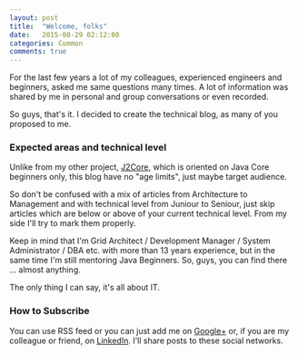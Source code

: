 ```yaml
---
layout: post
title:  "Welcome, folks"
date:   2015-08-29 02:12:00
categories: Common
comments: true
---
```


For the last few years a lot of my colleagues, experienced engineers and beginners, asked me same questions many times.
A lot of information was shared by me in personal and group conversations or even recorded.

So guys, that's it. I decided to create the technical blog, as many of you proposed to me.

### Expected areas and technical level

Unlike from my other project, [J2Core](https://j2core.com/), which is oriented on Java Core beginners only, this blog have no "age limits", just maybe target audience.

So don't be confused with a mix of articles from Architecture to Management and with technical level from Juniour to Seniour, just skip articles which are below or above of your current technical level. From my side I'll try to mark them properly.

Keep in mind that I'm Grid Architect / Development Manager / System Administrator / DBA etc. with more than 13 years experience, but in the same time I'm still mentoring Java Beginners. So, guys, you can find there ... almost anything.

The only thing I can say, it's all about IT.

### How to Subscribe

You can use RSS feed or you can just add me on [Google+](http://plus.google.com/109421189749606131821) or, if you are my colleague or friend, on [LinkedIn](https://www.linkedin.com/in/sotnikdv). I'll share posts to these social networks.